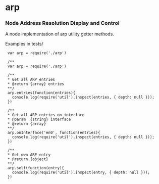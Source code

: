 # arp
### Node Address Resolution Display and Control
A node implementation of arp utility getter methods.

Examples in tests/

```
 var arp = require('./arp')

 /**
 var arp = require('./arp')

 /**
 * Get all ARP entries
 * @return {array} entries
 **/
 arp.entries(function(entries){
   console.log(require('util').inspect(entries, { depth: null }));
 })

 /**
 * Get all ARP entries on interface
 * @param  {string} interface
 * @return {array}
 **/
 arp.onInterface('en0', function(entries){
   console.log(require('util').inspect(entries, { depth: null }));
 })

 /**
 * Get own ARP entry
 * @return {object}
 **/
 arp.self(function(entry){
   console.log(require('util').inspect(entry, { depth: null }));
 })
```
